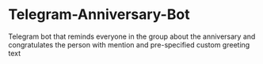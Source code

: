 # Telegram-Anniversary-Bot
Telegram bot that reminds everyone in the group about the anniversary and congratulates the person with mention and pre-specified custom greeting text
